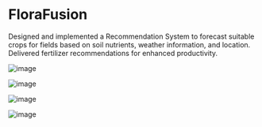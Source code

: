 # FloraFusion

Designed and implemented a Recommendation System to forecast suitable crops for fields based on soil nutrients, weather information, and location. Delivered fertilizer recommendations for enhanced productivity.

![image](https://github.com/user-attachments/assets/23db4491-3a7e-4e14-9aa1-70f394dac2cb)

![image](https://github.com/user-attachments/assets/a85649a8-eb36-4274-a334-13cc8e43b2f9) 

![image](https://github.com/user-attachments/assets/4029d42b-713b-49a5-b84a-7e6ea0c72895)

![image](https://github.com/user-attachments/assets/62796e5d-d36b-467d-bf84-f7b734aa79e4)
 
